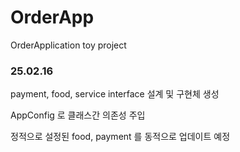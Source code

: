 # OrderApp
OrderApplication toy project

### 25.02.16

payment, food, service interface 설계 및 구현체 생성

AppConfig 로 클래스간 의존성 주입

정적으로 설정된 food, payment 를 동적으로 업데이트 예정
